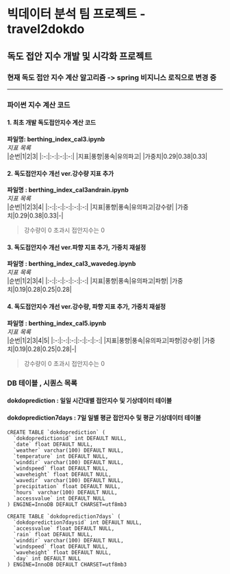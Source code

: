 # 빅데이터 분석 팀 프로젝트 - travel2dokdo

## 독도 접안 지수 개발 및 시각화 프로젝트

### 현재 독도 접안 지수 계산 알고리즘 -> spring 비지니스 로직으로 변경 중

---

### 파이썬 지수 계산 코드

#### 1. 최초 개발 독도접안지수 계산 코드

**파일명: berthing_index_cal3.ipynb**  
 _지표 목록_  
 |순번|1|2|3|
|:-:|:-:|:-:|:-:|
|지표|풍향|풍속|유의파고|
|가중치|0.29|0.38|0.33|

#### 2. 독도접안지수 개선 ver.강수량 지표 추가

**파일명 : berthing_index_cal3andrain.ipynb**  
 _지표 목록_  
 |순번|1|2|3|4|
|:-:|:-:|:-:|:-:|:-:|
|지표|풍향|풍속|유의파고|강수량|
|가중치|0.29|0.38|0.33|-|

> 강수량이 0 초과시 접안지수는 0

#### 3. 독도접안지수 개선 ver.파향 지표 추가, 가중치 재설정

**파일명 : berthing_index_cal3_wavedeg.ipynb**  
 _지표 목록_  
 |순번|1|2|3|4|
|:-:|:-:|:-:|:-:|:-:|
|지표|풍향|풍속|유의파고|파향|
|가중치|0.19|0.28|0.25|0.28|

#### 4. 독도접안지수 개선 ver.강수량, 파향 지표 추가, 가중치 재설정

**파일명 : berthing_index_cal5.ipynb**  
 _지표 목록_  
 |순번|1|2|3|4|5|
|:-:|:-:|:-:|:-:|:-:|:-:|
|지표|풍향|풍속|유의파고|파향|강수량|
|가중치|0.19|0.28|0.25|0.28|-|

> 강수량이 0 초과시 접안지수는 0

### DB 테이블 , 시퀀스 목록

#### dokdoprediction : 일일 시간대별 접안지수 및 기상데이터 테이블

#### dokdoprediction7days : 7일 일별 평균 접안지수 및 평균 기상데이터 테이블

```mysql
CREATE TABLE `dokdoprediction` (
  `dokdopredictionid` int DEFAULT NULL,
  `date` float DEFAULT NULL,
  `weather` varchar(100) DEFAULT NULL,
  `temperature` int DEFAULT NULL,
  `winddir` varchar(100) DEFAULT NULL,
  `windspeed` float DEFAULT NULL,
  `waveheight` float DEFAULT NULL,
  `wavedir` varchar(100) DEFAULT NULL,
  `precipitation` float DEFAULT NULL,
  `hours` varchar(100) DEFAULT NULL,
  `accessvalue` int DEFAULT NULL
) ENGINE=InnoDB DEFAULT CHARSET=utf8mb3

CREATE TABLE `dokdoprediction7days` (
  `dokdoprediction7daysid` int DEFAULT NULL,
  `accessvalue` float DEFAULT NULL,
  `rain` float DEFAULT NULL,
  `winddir` varchar(100) DEFAULT NULL,
  `windspeed` float DEFAULT NULL,
  `waveheight` float DEFAULT NULL,
  `day` int DEFAULT NULL
) ENGINE=InnoDB DEFAULT CHARSET=utf8mb3
```
